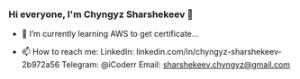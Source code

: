 ### Hi everyone, I'm Chyngyz Sharshekeev 👋

- 🌱 I’m currently learning AWS to get certificate...

- 📫 How to reach me: 
LinkedIn: linkedin.com/in/chyngyz-sharshekeev-2b972a56
Telegram: @iCoderr
Email: sharshekeev.chyngyz@gmail.com
